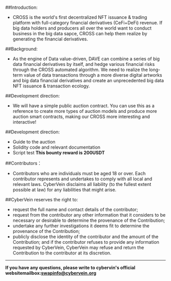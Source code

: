 ##Introduction: 
- CROSS is the world's first decentralized NFT issuance & trading platform with full-category financial derivatives (CeFi+DeFi) revenue. If big data holders and producers all over the world want to conduct business in the big data sapce, CROSS can help them realize by generating the  financial derivatives.


##Background: 
- As the engine of Data value-driven, DAVE can combine a series of big data financial derivatives by itself, and hedge various financial risks through the CROSS automated algorithm. We need to realize the long-term value of data transactions through a more diverse digital artworks and big data financial derivatives and create an unprecedented big data NFT issuance & transaction ecology.

##Development direction: 
- We will have a simple public auction contract. You can use this as a reference to create more types of auction models and produce more auction smart contracts, making our CROSS more interesting and interactive!

##Development direction: 
- Guide to the auction
- Solidity code and relevant documentation
- Script test
**This bounty reward is 200USDT**


##Contributors： 
- Contributors who are individuals must be aged 18 or over. Each contributor represents and undertakes to comply with all local and relevant laws. CyberVein disclaims all liability (to the fullest extent possible at law) for any liabilities that might arise.

##CyberVein reserves the right to:
- request the full name and contact details of the contributor;
- request from the contributor any other information that it considers to be necessary or desirable to determine the provenance of the Contribution;
- undertake any further investigations it deems fit to determine the provenance of the Contribution;
- publicly disclose the identity of the contributor and the amount of the Contribution; and if the contributor refuses to provide any information requested by CyberVein, CyberVein may refuse and return the Contribution to the contributor at its discretion.


------------

**If you have any questions, please write to cybervin's official websitemailbox:swapinfo@cybervein.org**
